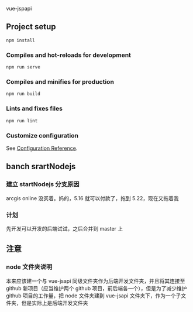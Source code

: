 vue-jspapi

## Project setup

```
npm install
```

### Compiles and hot-reloads for development

```
npm run serve
```

### Compiles and minifies for production

```
npm run build
```

### Lints and fixes files

```
npm run lint
```

### Customize configuration

See [Configuration Reference](https://cli.vuejs.org/config/).

## banch srartNodejs

### 建立 startNodejs 分支原因

arcgis online 没买着。妈的，5.16 就可以付款了，拖到 5.22，现在又拖着我

### 计划

先开发可以开发的后端试试，之后合并到 master 上

## 注意

### node 文件夹说明

本来应该建一个与 vue-jsapi 同级文件夹作为后端开发文件夹，并且将其连接至 github 新项目（应当维护两个 github 项目，前后端各一个），但是为了减少维护 github 项目的工作量，把 node 文件夹建到 vue-jsapi 文件夹下，作为一个子文件夹，但是实际上是后端开发文件夹
